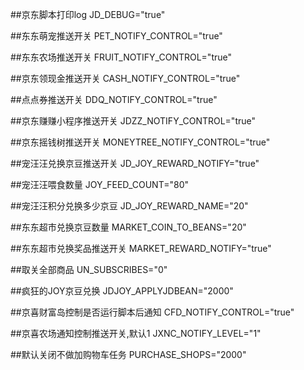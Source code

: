 ##京东脚本打印log
JD_DEBUG="true"

##东东萌宠推送开关
PET_NOTIFY_CONTROL="true"

##东东农场推送开关
FRUIT_NOTIFY_CONTROL="true"

##京东领现金推送开关
CASH_NOTIFY_CONTROL="true"

##点点券推送开关
DDQ_NOTIFY_CONTROL="true"

##京东赚赚小程序推送开关
JDZZ_NOTIFY_CONTROL="true"

##京东摇钱树推送开关
MONEYTREE_NOTIFY_CONTROL="true"

##宠汪汪兑换京豆推送开关
JD_JOY_REWARD_NOTIFY="true"

##宠汪汪喂食数量
JOY_FEED_COUNT="80"

##宠汪汪积分兑换多少京豆
JD_JOY_REWARD_NAME="20"

##东东超市兑换京豆数量
MARKET_COIN_TO_BEANS="20"

##东东超市兑换奖品推送开关
MARKET_REWARD_NOTIFY="true"

##取关全部商品
UN_SUBSCRIBES="0"

##疯狂的JOY京豆兑换
JDJOY_APPLYJDBEAN="2000"

##京喜财富岛控制是否运行脚本后通知
CFD_NOTIFY_CONTROL="true"

##京喜农场通知控制推送开关,默认1
JXNC_NOTIFY_LEVEL="1"

##默认关闭不做加购物车任务
PURCHASE_SHOPS="2000"